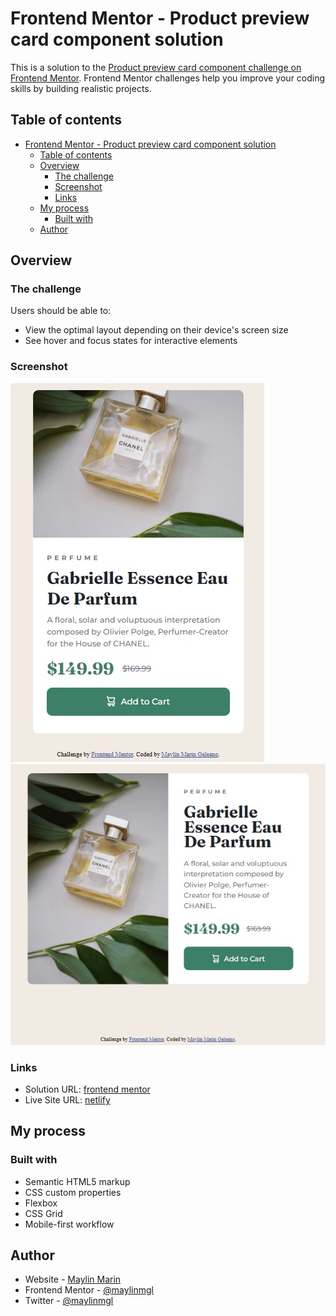 # Frontend Mentor - Product preview card component solution

This is a solution to the [Product preview card component challenge on Frontend Mentor](https://www.frontendmentor.io/challenges/product-preview-card-component-GO7UmttRfa). Frontend Mentor challenges help you improve your coding skills by building realistic projects.

## Table of contents

- [Frontend Mentor - Product preview card component solution](#frontend-mentor---product-preview-card-component-solution)
  - [Table of contents](#table-of-contents)
  - [Overview](#overview)
    - [The challenge](#the-challenge)
    - [Screenshot](#screenshot)
    - [Links](#links)
  - [My process](#my-process)
    - [Built with](#built-with)
  - [Author](#author)

## Overview

### The challenge

Users should be able to:

- View the optimal layout depending on their device's screen size
- See hover and focus states for interactive elements

### Screenshot

![mobile](./images/screenshot-card-mobile.jpg)
![desktop](./images/screenshot-card-desktop.jpg)

### Links

- Solution URL: [frontend mentor](https://www.frontendmentor.io/solutions/html5-css3-8AMvK5OLC3)
- Live Site URL: [netlify](https://solution-product-card.netlify.app/)

## My process

### Built with

- Semantic HTML5 markup
- CSS custom properties
- Flexbox
- CSS Grid
- Mobile-first workflow

## Author

- Website - [Maylin Marin](https://github.com/maylinmgl/product-preview-card-component)
- Frontend Mentor - [@maylinmgl](https://www.frontendmentor.io/profile/maylinmgl)
- Twitter - [@maylinmgl](https://www.twitter.com/maylinmgl)

